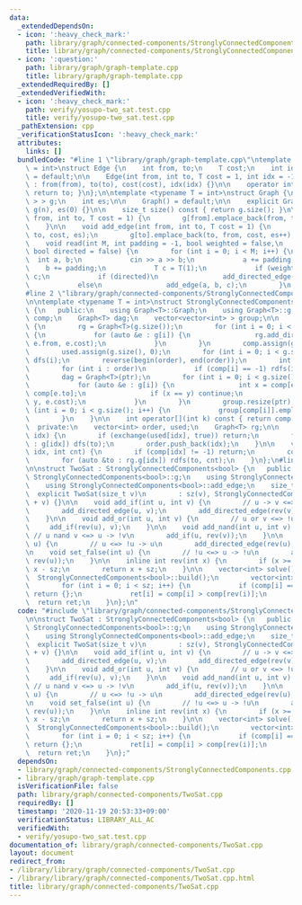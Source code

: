 ```yaml
---
data:
  _extendedDependsOn:
  - icon: ':heavy_check_mark:'
    path: library/graph/connected-components/StronglyConnectedComponents.cpp
    title: library/graph/connected-components/StronglyConnectedComponents.cpp
  - icon: ':question:'
    path: library/graph/graph-template.cpp
    title: library/graph/graph-template.cpp
  _extendedRequiredBy: []
  _extendedVerifiedWith:
  - icon: ':heavy_check_mark:'
    path: verify/yosupo-two_sat.test.cpp
    title: verify/yosupo-two_sat.test.cpp
  _pathExtension: cpp
  _verificationStatusIcon: ':heavy_check_mark:'
  attributes:
    links: []
  bundledCode: "#line 1 \"library/graph/graph-template.cpp\"\ntemplate <typename T\
    \ = int>\nstruct Edge {\n    int from, to;\n    T cost;\n    int idx;\n\n    Edge()\
    \ = default;\n\n    Edge(int from, int to, T cost = 1, int idx = -1)\n       \
    \ : from(from), to(to), cost(cost), idx(idx) {}\n\n    operator int() const {\
    \ return to; }\n};\n\ntemplate <typename T = int>\nstruct Graph {\n    vector<vector<Edge<T>\
    \ > > g;\n    int es;\n\n    Graph() = default;\n\n    explicit Graph(int n) :\
    \ g(n), es(0) {}\n\n    size_t size() const { return g.size(); }\n\n    void add_directed_edge(int\
    \ from, int to, T cost = 1) {\n        g[from].emplace_back(from, to, cost, es++);\n\
    \    }\n\n    void add_edge(int from, int to, T cost = 1) {\n        g[from].emplace_back(from,\
    \ to, cost, es);\n        g[to].emplace_back(to, from, cost, es++);\n    }\n\n\
    \    void read(int M, int padding = -1, bool weighted = false,\n             \
    \ bool directed = false) {\n        for (int i = 0; i < M; i++) {\n          \
    \  int a, b;\n            cin >> a >> b;\n            a += padding;\n        \
    \    b += padding;\n            T c = T(1);\n            if (weighted) cin >>\
    \ c;\n            if (directed)\n                add_directed_edge(a, b, c);\n\
    \            else\n                add_edge(a, b, c);\n        }\n    }\n};\n\
    #line 2 \"library/graph/connected-components/StronglyConnectedComponents.cpp\"\
    \n\ntemplate <typename T = int>\nstruct StronglyConnectedComponents : Graph<T>\
    \ {\n   public:\n    using Graph<T>::Graph;\n    using Graph<T>::g;\n    vector<int>\
    \ comp;\n    Graph<T> dag;\n    vector<vector<int> > group;\n\n    void build()\
    \ {\n        rg = Graph<T>(g.size());\n        for (int i = 0; i < g.size(); i++)\
    \ {\n            for (auto &e : g[i]) {\n                rg.add_directed_edge(e.to,\
    \ e.from, e.cost);\n            }\n        }\n        comp.assign(g.size(), -1);\n\
    \        used.assign(g.size(), 0);\n        for (int i = 0; i < g.size(); i++)\
    \ dfs(i);\n        reverse(begin(order), end(order));\n        int ptr = 0;\n\
    \        for (int i : order)\n            if (comp[i] == -1) rdfs(i, ptr), ptr++;\n\
    \        dag = Graph<T>(ptr);\n        for (int i = 0; i < g.size(); i++) {\n\
    \            for (auto &e : g[i]) {\n                int x = comp[e.from], y =\
    \ comp[e.to];\n                if (x == y) continue;\n                dag.add_directed_edge(x,\
    \ y, e.cost);\n            }\n        }\n        group.resize(ptr);\n        for\
    \ (int i = 0; i < g.size(); i++) {\n            group[comp[i]].emplace_back(i);\n\
    \        }\n    }\n\n    int operator[](int k) const { return comp[k]; }\n\n \
    \  private:\n    vector<int> order, used;\n    Graph<T> rg;\n\n    void dfs(int\
    \ idx) {\n        if (exchange(used[idx], true)) return;\n        for (auto &to\
    \ : g[idx]) dfs(to);\n        order.push_back(idx);\n    }\n\n    void rdfs(int\
    \ idx, int cnt) {\n        if (comp[idx] != -1) return;\n        comp[idx] = cnt;\n\
    \        for (auto &to : rg.g[idx]) rdfs(to, cnt);\n    }\n};\n#line 2 \"library/graph/connected-components/TwoSat.cpp\"\
    \n\nstruct TwoSat : StronglyConnectedComponents<bool> {\n   public:\n    using\
    \ StronglyConnectedComponents<bool>::g;\n    using StronglyConnectedComponents<bool>::comp;\n\
    \    using StronglyConnectedComponents<bool>::add_edge;\n    size_t sz;\n\n  \
    \  explicit TwoSat(size_t v)\n        : sz(v), StronglyConnectedComponents<bool>(v\
    \ + v) {}\n\n    void add_if(int u, int v) {\n        // u -> v <=> !v -> !u\n\
    \        add_directed_edge(u, v);\n        add_directed_edge(rev(v), rev(u));\n\
    \    }\n\n    void add_or(int u, int v) {\n        // u or v <=> !u -> v\n   \
    \     add_if(rev(u), v);\n    }\n\n    void add_nand(int u, int v) {\n       \
    \ // u nand v <=> u -> !v\n        add_if(u, rev(v));\n    }\n\n    void set_true(int\
    \ u) {\n        // u <=> !u -> u\n        add_directed_edge(rev(u), u);\n    }\n\
    \n    void set_false(int u) {\n        // !u <=> u -> !u\n        add_directed_edge(u,\
    \ rev(u));\n    }\n\n    inline int rev(int x) {\n        if (x >= sz) return\
    \ x - sz;\n        return x + sz;\n    }\n\n    vector<int> solve() {\n      \
    \  StronglyConnectedComponents<bool>::build();\n        vector<int> ret(sz);\n\
    \        for (int i = 0; i < sz; i++) {\n            if (comp[i] == comp[rev(i)])\
    \ return {};\n            ret[i] = comp[i] > comp[rev(i)];\n        }\n      \
    \  return ret;\n    }\n};\n"
  code: "#include \"library/graph/connected-components/StronglyConnectedComponents.cpp\"\
    \n\nstruct TwoSat : StronglyConnectedComponents<bool> {\n   public:\n    using\
    \ StronglyConnectedComponents<bool>::g;\n    using StronglyConnectedComponents<bool>::comp;\n\
    \    using StronglyConnectedComponents<bool>::add_edge;\n    size_t sz;\n\n  \
    \  explicit TwoSat(size_t v)\n        : sz(v), StronglyConnectedComponents<bool>(v\
    \ + v) {}\n\n    void add_if(int u, int v) {\n        // u -> v <=> !v -> !u\n\
    \        add_directed_edge(u, v);\n        add_directed_edge(rev(v), rev(u));\n\
    \    }\n\n    void add_or(int u, int v) {\n        // u or v <=> !u -> v\n   \
    \     add_if(rev(u), v);\n    }\n\n    void add_nand(int u, int v) {\n       \
    \ // u nand v <=> u -> !v\n        add_if(u, rev(v));\n    }\n\n    void set_true(int\
    \ u) {\n        // u <=> !u -> u\n        add_directed_edge(rev(u), u);\n    }\n\
    \n    void set_false(int u) {\n        // !u <=> u -> !u\n        add_directed_edge(u,\
    \ rev(u));\n    }\n\n    inline int rev(int x) {\n        if (x >= sz) return\
    \ x - sz;\n        return x + sz;\n    }\n\n    vector<int> solve() {\n      \
    \  StronglyConnectedComponents<bool>::build();\n        vector<int> ret(sz);\n\
    \        for (int i = 0; i < sz; i++) {\n            if (comp[i] == comp[rev(i)])\
    \ return {};\n            ret[i] = comp[i] > comp[rev(i)];\n        }\n      \
    \  return ret;\n    }\n};"
  dependsOn:
  - library/graph/connected-components/StronglyConnectedComponents.cpp
  - library/graph/graph-template.cpp
  isVerificationFile: false
  path: library/graph/connected-components/TwoSat.cpp
  requiredBy: []
  timestamp: '2020-11-19 20:53:33+09:00'
  verificationStatus: LIBRARY_ALL_AC
  verifiedWith:
  - verify/yosupo-two_sat.test.cpp
documentation_of: library/graph/connected-components/TwoSat.cpp
layout: document
redirect_from:
- /library/library/graph/connected-components/TwoSat.cpp
- /library/library/graph/connected-components/TwoSat.cpp.html
title: library/graph/connected-components/TwoSat.cpp
---
```

